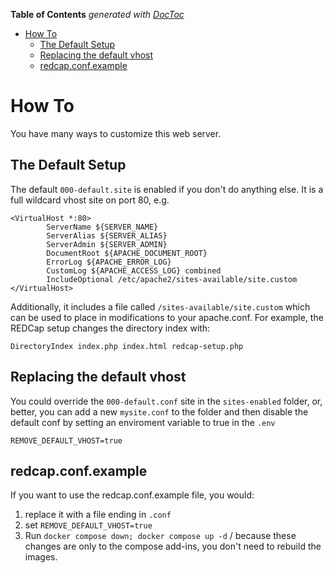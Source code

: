 <!-- START doctoc generated TOC please keep comment here to allow auto update -->
<!-- DON'T EDIT THIS SECTION, INSTEAD RE-RUN doctoc TO UPDATE -->
**Table of Contents**  *generated with [DocToc](https://github.com/thlorenz/doctoc)*

- [How To](#how-to)
  - [The Default Setup](#the-default-setup)
  - [Replacing the default vhost](#replacing-the-default-vhost)
  - [redcap.conf.example](#redcapconfexample)

<!-- END doctoc generated TOC please keep comment here to allow auto update -->

# How To
You have many ways to customize this web server.  

## The Default Setup
The default `000-default.site` is enabled if you don't do anything else.
It is a full wildcard vhost site on port 80, e.g.
```
<VirtualHost *:80>
        ServerName ${SERVER_NAME}
        ServerAlias ${SERVER_ALIAS}
        ServerAdmin ${SERVER_ADMIN}
        DocumentRoot ${APACHE_DOCUMENT_ROOT}
        ErrorLog ${APACHE_ERROR_LOG}
        CustomLog ${APACHE_ACCESS_LOG} combined
        IncludeOptional /etc/apache2/sites-available/site.custom
</VirtualHost>
```

Additionally, it includes a file called `/sites-available/site.custom`
which can be used to place in modifications to your apache.conf.  For example,
the REDCap setup changes the directory index with:
```
DirectoryIndex index.php index.html redcap-setup.php
```

## Replacing the default vhost
You could override the `000-default.conf` site in the `sites-enabled` folder, or, better,
you can add a new `mysite.conf` to the folder and then disable the default conf by setting
an enviroment variable to true in the `.env`

`REMOVE_DEFAULT_VHOST=true`

## redcap.conf.example
If you want to use the redcap.conf.example file, you would:
1. replace it with a file ending in `.conf`
2. set `REMOVE_DEFAULT_VHOST=true`
3. Run `docker compose down; docker compose up -d` / because these changes are only to the compose add-ins, you don't need to rebuild the images.
